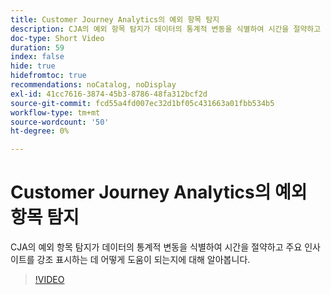 ```yaml
---
title: Customer Journey Analytics의 예외 항목 탐지
description: CJA의 예외 항목 탐지가 데이터의 통계적 변동을 식별하여 시간을 절약하고 주요 인사이트를 강조 표시하는 데 어떻게 도움이 되는지에 대해 알아봅니다.
doc-type: Short Video
duration: 59
index: false
hide: true
hidefromtoc: true
recommendations: noCatalog, noDisplay
exl-id: 41cc7616-3874-45b3-8786-48fa312bcf2d
source-git-commit: fcd55a4fd007ec32d1bf05c431663a01fbb534b5
workflow-type: tm+mt
source-wordcount: '50'
ht-degree: 0%

---
```


# Customer Journey Analytics의 예외 항목 탐지

CJA의 예외 항목 탐지가 데이터의 통계적 변동을 식별하여 시간을 절약하고 주요 인사이트를 강조 표시하는 데 어떻게 도움이 되는지에 대해 알아봅니다.

<!-- 72_S106_3442453_58_anomaly-detection-in-customer-journey-analytics -->
>[!VIDEO](https://video.tv.adobe.com/v/3458302/?learn=on&enablevpops=true)
